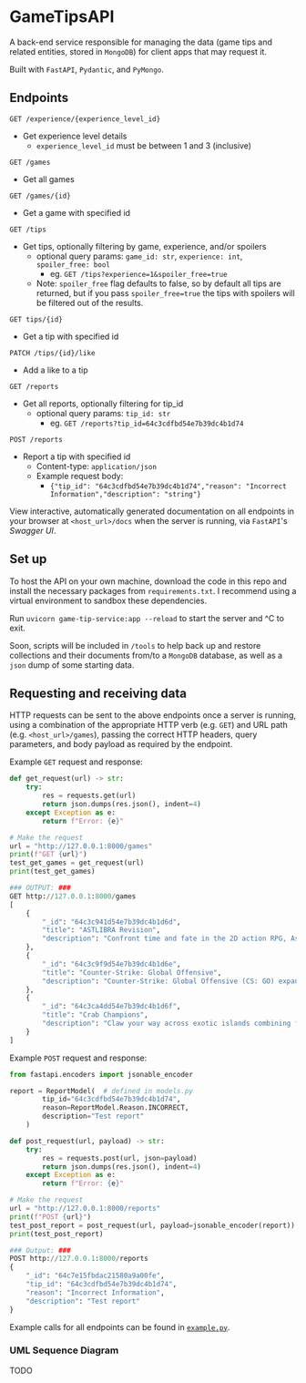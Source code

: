 # GameTipsAPI

A back-end service responsible for managing the data (game tips and related entities, stored in `MongoDB`) for client apps that may request it.

Built with `FastAPI`, `Pydantic`, and `PyMongo`.

## Endpoints

`GET /experience/{experience_level_id}`

-   Get experience level details
    -   `experience_level_id` must be between 1 and 3 (inclusive)

`GET /games`

-   Get all games

`GET /games/{id}`

-   Get a game with specified id

`GET /tips`

-   Get tips, optionally filtering by game, experience, and/or spoilers
    -   optional query params: `game_id: str`, `experience: int`, `spoiler_free: bool`
        -   eg. `GET /tips?experience=1&spoiler_free=true`
    -   Note: `spoiler_free` flag defaults to false, so by default all tips are returned, but if you pass `spoiler_free=true` the tips with spoilers will be filtered out of the results.

`GET tips/{id}`

-   Get a tip with specified id

`PATCH /tips/{id}/like`

-   Add a like to a tip

`GET /reports`

-   Get all reports, optionally filtering for tip_id
    -   optional query params: `tip_id: str`
        -   eg. `GET /reports?tip_id=64c3cdfbd54e7b39dc4b1d74`

`POST /reports`

-   Report a tip with specified id
    -   Content-type: `application/json`
    -   Example request body:
        -   `{"tip_id": "64c3cdfbd54e7b39dc4b1d74","reason": "Incorrect Information","description": "string"}`

View interactive, automatically generated documentation on all endpoints in your browser at `<host_url>/docs` when the server is running, via `FastAPI`'s _Swagger UI_.

## Set up

To host the API on your own machine, download the code in this repo and install the necessary packages from `requirements.txt`. I recommend using a virtual environment to sandbox these dependencies.

Run `uvicorn game-tip-service:app --reload` to start the server and ^C to exit.

Soon, scripts will be included in `/tools` to help back up and restore collections and their documents from/to a `MongoDB` database, as well as a `json` dump of some starting data.

## Requesting and receiving data

HTTP requests can be sent to the above endpoints once a server is running, using a combination of the appropriate HTTP verb (e.g. `GET`) and URL path (e.g. `<host_url>/games`), passing the correct HTTP headers, query parameters, and body payload as required by the endpoint.

Example `GET` request and response:

```python
def get_request(url) -> str:
    try:
        res = requests.get(url)
        return json.dumps(res.json(), indent=4)
    except Exception as e:
        return f"Error: {e}"

# Make the request
url = "http://127.0.0.1:8000/games"
print(f"GET {url}")
test_get_games = get_request(url)
print(test_get_games)

### OUTPUT: ###
GET http://127.0.0.1:8000/games
[
    {
        "_id": "64c3c941d54e7b39dc4b1d6d",
        "title": "ASTLIBRA Revision",
        "description": "Confront time and fate in the 2D action RPG, Astlibra Revision. Explore meticulously crafted worlds, fight brutal boss battles, and upgrade your skills to take down enemies lurking around every corner."
    },
    {
        "_id": "64c3c9f9d54e7b39dc4b1d6e",
        "title": "Counter-Strike: Global Offensive",
        "description": "Counter-Strike: Global Offensive (CS: GO) expands upon the team-based action gameplay that it pioneered when it was launched 19 years ago. CS: GO features new maps, characters, weapons, and game modes, and delivers updated versions of the classic CS content (de_dust2, etc.)."
    },
    {
        "_id": "64c3ca4dd54e7b39dc4b1d6f",
        "title": "Crab Champions",
        "description": "Claw your way across exotic islands combining fluid movement with fast paced combat to become a Crab Champion in this third person shooter with roguelike elements."
    }
]
```

Example `POST` request and response:

```python
from fastapi.encoders import jsonable_encoder

report = ReportModel(  # defined in models.py
        tip_id="64c3cdfbd54e7b39dc4b1d74",
        reason=ReportModel.Reason.INCORRECT,
        description="Test report"
    )

def post_request(url, payload) -> str:
    try:
        res = requests.post(url, json=payload)
        return json.dumps(res.json(), indent=4)
    except Exception as e:
        return f"Error: {e}"

# Make the request
url = "http://127.0.0.1:8000/reports"
print(f"POST {url}")
test_post_report = post_request(url, payload=jsonable_encoder(report))
print(test_post_report)

### Output: ###
POST http://127.0.0.1:8000/reports
{
    "_id": "64c7e15fbdac21580a9a00fe",
    "tip_id": "64c3cdfbd54e7b39dc4b1d74",
    "reason": "Incorrect Information",
    "description": "Test report"
}
```

Example calls for all endpoints can be found in [`example.py`](https://github.com/jon-tous/GameTipsAPI/blob/main/example.py).

### UML Sequence Diagram

TODO

